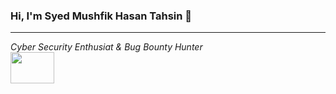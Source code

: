 ### Hi, I'm Syed Mushfik Hasan Tahsin 👋
<hr>
<hp><i>Cyber Security Enthusiat & Bug Bounty Hunter</i><br><img src="https://media.giphy.com/media/MM0Jrc8BHKx3y/giphy.gif" width=70px height=50px></hp>

